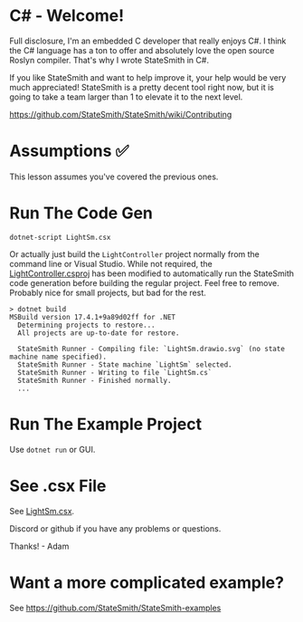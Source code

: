 # C# - Welcome!
Full disclosure, I'm an embedded C developer that really enjoys C#. I think the C# language has a ton to offer and absolutely love the open source Roslyn compiler. That's why I wrote StateSmith in C#.

If you like StateSmith and want to help improve it, your help would be very much appreciated! StateSmith is a pretty decent tool right now, but it is going to take a team larger than 1 to elevate it to the next level.

https://github.com/StateSmith/StateSmith/wiki/Contributing

# Assumptions ✅
This lesson assumes you've covered the previous ones.

# Run The Code Gen
```
dotnet-script LightSm.csx
```

Or actually just build the `LightController` project normally from the command line or Visual Studio. While not required, the [LightController.csproj](./LightController.csproj) has been modified to automatically run the StateSmith code generation before building the regular project. Feel free to remove. Probably nice for small projects, but bad for the rest.

```
> dotnet build
MSBuild version 17.4.1+9a89d02ff for .NET
  Determining projects to restore...
  All projects are up-to-date for restore.
  
  StateSmith Runner - Compiling file: `LightSm.drawio.svg` (no state machine name specified).
  StateSmith Runner - State machine `LightSm` selected.
  StateSmith Runner - Writing to file `LightSm.cs`
  StateSmith Runner - Finished normally.
  ...
```

# Run The Example Project
Use `dotnet run` or GUI.

# See .csx File
See [LightSm.csx](./LightSm.csx).

Discord or github if you have any problems or questions.

Thanks! - Adam

# Want a more complicated example?
See https://github.com/StateSmith/StateSmith-examples
